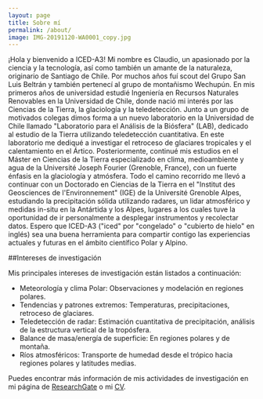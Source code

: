 ```yaml
---
layout: page
title: Sobre mí
permalink: /about/
image: IMG-20191120-WA0001_copy.jpg
---
```


¡Hola y bienvenido a ICED-A3! Mi nombre es Claudio, un apasionado por la ciencia y la tecnología, así como también un amante de la naturaleza, originario de Santiago de Chile. Por muchos años fuí scout del Grupo San Luis Beltrán y también pertenecí al grupo de montañismo Wechupún. En mis primeros años de universidad estudié Ingeniería en Recursos Naturales Renovables en la Universidad de Chile, donde nació mi interés por las Ciencias de la Tierra, la glaciología y la teledetección. Junto a un grupo de motivados colegas dimos forma a un nuevo laboratorio en la Universidad de Chile llamado "Laboratorio para el Análisis de la Biósfera" (LAB), dedicado al estudio de la Tierra utilizando teledetección cuantitativa. En este laboratorio me dediqué a investigar el retroceso de glaciares tropicales y el calentamiento en el Ártico. Posteriormente, continué mis estudios en el Máster en Ciencias de la Tierra especializado en clima, medioambiente y agua de la Université Joseph Fourier (Grenoble, France), con un fuerte énfasis en la glaciología y atmósfera. Todo el camino recorrido me llevó a continuar con un Doctorado en Ciencias de la Tierra en el "Institut des Geosciences de l'Environnement" (IGE) de la Université Grenoble Alpes, estudiando la precipitación sólida utilizando radares, un lidar atmosférico y medidas in-situ en la Antártida y los Alpes, lugares a los cuales tuve la oportunidad de ir personalmente a desplegar instrumentos y recolectar datos. Espero que ICED-A3 ("iced" por "congelado" o "cubierto de hielo" en inglés) sea una buena herramienta para compartir contigo las experiencias actuales y futuras en el ámbito científico Polar y Alpino. 


##Intereses de investigación
 

Mis principales intereses de investigación están listados a continuación:

* Meteorología y clima Polar: Observaciones y modelación en regiones polares.
* Tendencias y patrones extremos: Temperaturas, precipitaciones, retroceso de glaciares.
* Teledetección de radar: Estimación cuantitativa de precipitación, análisis de la estructura vertical de la tropósfera.
* Balance de masa/energía de superficie: En regiones polares y de montaña.
* Ríos atmosféricos: Transporte de humedad desde el trópico hacia regiones polares y latitudes medias.

Puedes encontrar más información de mis actividades de investigación en mi página de [ResearchGate](https://www.researchgate.net/profile/Claudio_Duran-Alarcon) o mi [CV](https://cduranalarcon.github.io/images/CV_CDURANALARCON.pdf).
